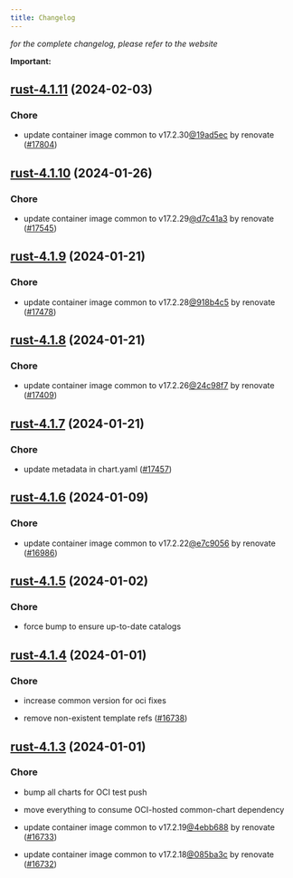 ```yaml
---
title: Changelog
---
```



*for the complete changelog, please refer to the website*

**Important:**



## [rust-4.1.11](https://github.com/truecharts/charts/compare/rust-4.1.10...rust-4.1.11) (2024-02-03)

### Chore



- update container image common to v17.2.30[@19ad5ec](https://github.com/19ad5ec) by renovate ([#17804](https://github.com/truecharts/charts/issues/17804))


## [rust-4.1.10](https://github.com/truecharts/charts/compare/rust-4.1.9...rust-4.1.10) (2024-01-26)

### Chore



- update container image common to v17.2.29[@d7c41a3](https://github.com/d7c41a3) by renovate ([#17545](https://github.com/truecharts/charts/issues/17545))


## [rust-4.1.9](https://github.com/truecharts/charts/compare/rust-4.1.8...rust-4.1.9) (2024-01-21)

### Chore



- update container image common to v17.2.28[@918b4c5](https://github.com/918b4c5) by renovate ([#17478](https://github.com/truecharts/charts/issues/17478))


## [rust-4.1.8](https://github.com/truecharts/charts/compare/rust-4.1.7...rust-4.1.8) (2024-01-21)

### Chore



- update container image common to v17.2.26[@24c98f7](https://github.com/24c98f7) by renovate ([#17409](https://github.com/truecharts/charts/issues/17409))


## [rust-4.1.7](https://github.com/truecharts/charts/compare/rust-4.1.6...rust-4.1.7) (2024-01-21)

### Chore



- update metadata in chart.yaml ([#17457](https://github.com/truecharts/charts/issues/17457))




## [rust-4.1.6](https://github.com/truecharts/charts/compare/rust-4.1.5...rust-4.1.6) (2024-01-09)

### Chore



- update container image common to v17.2.22[@e7c9056](https://github.com/e7c9056) by renovate ([#16986](https://github.com/truecharts/charts/issues/16986))


## [rust-4.1.5](https://github.com/truecharts/charts/compare/rust-4.1.4...rust-4.1.5) (2024-01-02)

### Chore



- force bump to ensure up-to-date catalogs


## [rust-4.1.4](https://github.com/truecharts/charts/compare/rust-4.1.3...rust-4.1.4) (2024-01-01)

### Chore



- increase common version for oci fixes

- remove non-existent template refs ([#16738](https://github.com/truecharts/charts/issues/16738))


## [rust-4.1.3](https://github.com/truecharts/charts/compare/rust-4.1.0...rust-4.1.3) (2024-01-01)

### Chore



- bump all charts for OCI test push

- move everything to consume OCI-hosted common-chart dependency

- update container image common to v17.2.19[@4ebb688](https://github.com/4ebb688) by renovate ([#16733](https://github.com/truecharts/charts/issues/16733))

- update container image common to v17.2.18[@085ba3c](https://github.com/085ba3c) by renovate ([#16732](https://github.com/truecharts/charts/issues/16732))
